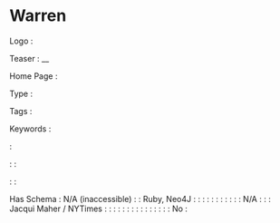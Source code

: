 # Warren

Logo
: ![]()

Teaser
: __

Home Page
: 

Type
: 

Tags
: 

Keywords
: 

: 


: 
: 

: 
: 

Has Schema
: N/A (inaccessible)
: 
: Ruby, Neo4J
: 
: 
: 
: 
: 
: 
: 
: 
: 
: 
: N/A
: 
: 
: Jacqui Maher / NYTimes
: 
: 
: 
: 
: 
: 
: 
: 
: 
: 
: 
: 
: 
: 
: No
: 
